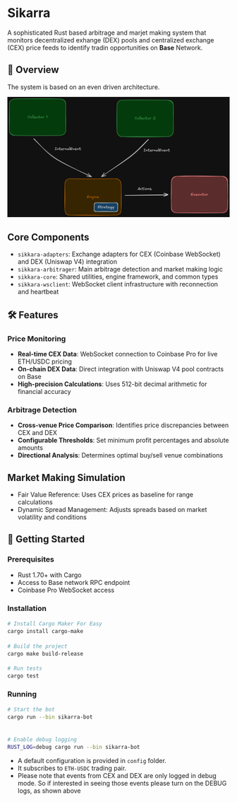 # Sikarra


A sophisticated Rust based arbitrage and marjet making system that monitors decentralized exhange (DEX) pools and centralized exchange (CEX) price feeds to identify tradin opportunities on **Base** Network.

## 🚀 Overview

The system is based on an even driven architecture.



![](./docs/images/image.png)

## Core Components
- `sikkara-adapters`: Exchange adapters for CEX (Coinbase WebSocket) and DEX (Uniswap V4) integration
- `sikkara-arbitrager`: Main arbitrage detection and market making logic
- `sikkara-core`: Shared utilities, engine framework, and common types
- `sikkara-wsclient`: WebSocket client infrastructure with reconnection and heartbeat

## 🛠️ Features

### Price Monitoring
- **Real-time CEX Data**: WebSocket connection to Coinbase Pro for live ETH/USDC pricing
- **On-chain DEX Data**: Direct integration with Uniswap V4 pool contracts on Base
- **High-precision Calculations**: Uses 512-bit decimal arithmetic for financial accuracy

### Arbitrage Detection
- **Cross-venue Price Comparison**: Identifies price discrepancies between CEX and DEX
- **Configurable Thresholds**: Set minimum profit percentages and absolute amounts
- **Directional Analysis**: Determines optimal buy/sell venue combinations

## Market Making Simulation
- Fair Value Reference: Uses CEX prices as baseline for range calculations
- Dynamic Spread Management: Adjusts spreads based on market volatility and conditions

## 🚦 Getting Started

### Prerequisites

- Rust 1.70+ with Cargo
- Access to Base network RPC endpoint
- Coinbase Pro WebSocket access

### Installation

```bash
# Install Cargo Maker For Easy
cargo install cargo-make

# Build the project
cargo make build-release

# Run tests
cargo test
```


### Running

```bash
# Start the bot
cargo run --bin sikarra-bot


# Enable debug logging
RUST_LOG=debug cargo run --bin sikarra-bot
```

- A default configuration is provided in `config` folder.
- It subscribes to `ETH-USDC` trading pair.
- Please note that events from CEX and DEX are only logged in debug mode. So if interested in seeing those events please turn on the DEBUG logs, as shown above



